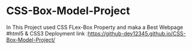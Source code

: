 # CSS-Box-Model-Project
In This Project used CSS FLex-Box Property and maka a Best Webpage #html5 &amp; CSS3
Deployment link :https://github-dev12345.github.io/CSS-Box-Model-Project/
